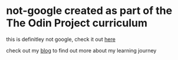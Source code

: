# not-google created as part of the The Odin Project curriculum 
this is definitley not google, check it out [here](https://ronald-luo.github.io/not-google/)

check out my [blog](https://www.ronald-luo.com/) to find out more about my learning journey
